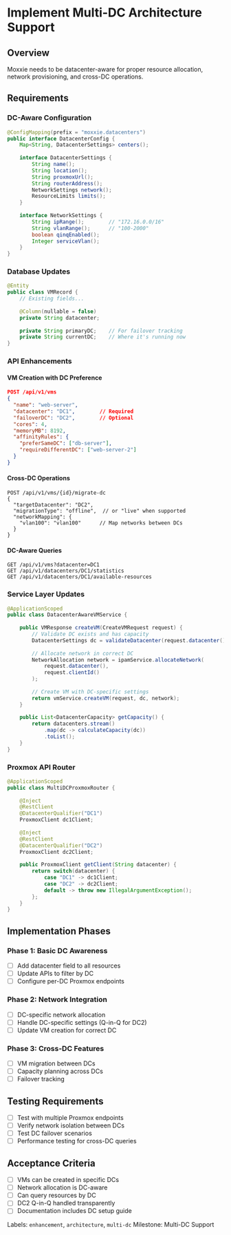 # Implement Multi-DC Architecture Support

## Overview
Moxxie needs to be datacenter-aware for proper resource allocation, network provisioning, and cross-DC operations.

## Requirements

### DC-Aware Configuration
```java
@ConfigMapping(prefix = "moxxie.datacenters")
public interface DatacenterConfig {
    Map<String, DatacenterSettings> centers();
    
    interface DatacenterSettings {
        String name();
        String location();
        String proxmoxUrl();
        String routerAddress();
        NetworkSettings network();
        ResourceLimits limits();
    }
    
    interface NetworkSettings {
        String ipRange();        // "172.16.0.0/16" 
        String vlanRange();      // "100-2000"
        boolean qinqEnabled();
        Integer serviceVlan();
    }
}
```

### Database Updates
```java
@Entity
public class VMRecord {
    // Existing fields...
    
    @Column(nullable = false)
    private String datacenter;
    
    private String primaryDC;    // For failover tracking
    private String currentDC;    // Where it's running now
}
```

### API Enhancements

#### VM Creation with DC Preference
```json
POST /api/v1/vms
{
  "name": "web-server",
  "datacenter": "DC1",        // Required
  "failoverDC": "DC2",        // Optional
  "cores": 4,
  "memoryMB": 8192,
  "affinityRules": {
    "preferSameDC": ["db-server"],
    "requireDifferentDC": ["web-server-2"]
  }
}
```

#### Cross-DC Operations
```
POST /api/v1/vms/{id}/migrate-dc
{
  "targetDatacenter": "DC2",
  "migrationType": "offline",  // or "live" when supported
  "networkMapping": {
    "vlan100": "vlan100"      // Map networks between DCs
  }
}
```

#### DC-Aware Queries
```
GET /api/v1/vms?datacenter=DC1
GET /api/v1/datacenters/DC1/statistics
GET /api/v1/datacenters/DC1/available-resources
```

### Service Layer Updates
```java
@ApplicationScoped
public class DatacenterAwareVMService {
    
    public VMResponse createVM(CreateVMRequest request) {
        // Validate DC exists and has capacity
        DatacenterSettings dc = validateDatacenter(request.datacenter());
        
        // Allocate network in correct DC
        NetworkAllocation network = ipamService.allocateNetwork(
            request.datacenter(), 
            request.clientId()
        );
        
        // Create VM with DC-specific settings
        return vmService.createVM(request, dc, network);
    }
    
    public List<DatacenterCapacity> getCapacity() {
        return datacenters.stream()
            .map(dc -> calculateCapacity(dc))
            .toList();
    }
}
```

### Proxmox API Router
```java
@ApplicationScoped
public class MultiDCProxmoxRouter {
    
    @Inject
    @RestClient
    @DatacenterQualifier("DC1")
    ProxmoxClient dc1Client;
    
    @Inject
    @RestClient  
    @DatacenterQualifier("DC2")
    ProxmoxClient dc2Client;
    
    public ProxmoxClient getClient(String datacenter) {
        return switch(datacenter) {
            case "DC1" -> dc1Client;
            case "DC2" -> dc2Client;
            default -> throw new IllegalArgumentException();
        };
    }
}
```

## Implementation Phases

### Phase 1: Basic DC Awareness
- [ ] Add datacenter field to all resources
- [ ] Update APIs to filter by DC
- [ ] Configure per-DC Proxmox endpoints

### Phase 2: Network Integration  
- [ ] DC-specific network allocation
- [ ] Handle DC-specific settings (Q-in-Q for DC2)
- [ ] Update VM creation for correct DC

### Phase 3: Cross-DC Features
- [ ] VM migration between DCs
- [ ] Capacity planning across DCs
- [ ] Failover tracking

## Testing Requirements
- [ ] Test with multiple Proxmox endpoints
- [ ] Verify network isolation between DCs
- [ ] Test DC failover scenarios
- [ ] Performance testing for cross-DC queries

## Acceptance Criteria
- [ ] VMs can be created in specific DCs
- [ ] Network allocation is DC-aware
- [ ] Can query resources by DC
- [ ] DC2 Q-in-Q handled transparently
- [ ] Documentation includes DC setup guide

Labels: `enhancement`, `architecture`, `multi-dc`
Milestone: Multi-DC Support